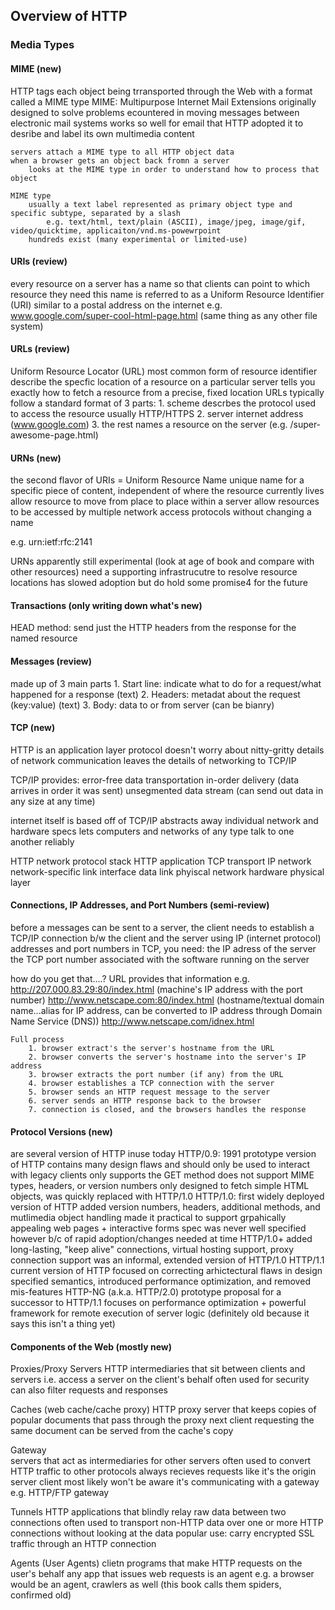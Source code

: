 ## Overview of HTTP

### Media Types
#### MIME (new)
HTTP tags each object being trransported through the Web with a format called a MIME type 
    MIME: Multipurpose Internet Mail Extensions 
        originally designed to solve problems ecountered in moving messages between electronic mail systems 
        works so well for email that HTTP adopted it to desribe and label its own multimedia content 
    
    servers attach a MIME type to all HTTP object data 
    when a browser gets an object back fromn a server
        looks at the MIME type in order to understand how to process that object 
    
    MIME type 
        usually a text label represented as primary object type and specific subtype, separated by a slash
            e.g. text/html, text/plain (ASCII), image/jpeg, image/gif, video/quicktime, applicaiton/vnd.ms-powewrpoint 
        hundreds exist (many experimental or limited-use)

#### URIs (review)
every resource on a server has a name so that clients can point to which resource they need 
this name is referred to as a Uniform Resource Identifier (URI)
    similar to a postal address on the internet 
    e.g. www.google.com/super-cool-html-page.html (same thing as any other file system)

#### URLs (review)
Uniform Resource Locator (URL) most common form of resource identifier 
    describe the specfic location of a resource on a particular server 
    tells you exactly how to fetch a resource from a precise, fixed location 
    URLs typically follow a standard format of 3 parts: 
        1. scheme 
            descrbes the protocol used to access the resource 
            usually HTTP/HTTPS
        2. server internet address (www.google.com)
        3. the rest names a resource on the server (e.g. /super-awesome-page.html)

#### URNs (new)
the second flavor of URIs = Uniform Resource Name 
unique name for a specific piece of content, independent of where the resource currently lives 
allow resource to move from place to place within a server 
allow resources to be accessed by multiple network access protocols without changing a name 

e.g. urn:ietf:rfc:2141

URNs apparently still experimental (look at age of book and compare with other resources)
    need a supporting infrastrucutre to resolve resource locations 
        has slowed adoption 
        but do hold some promise4 for the future 


#### Transactions (only writing down what's new)
HEAD method: send just the HTTP headers from the response for the named resource 

#### Messages (review)
made up of 3 main parts 
    1. Start line: indicate what to do for a request/what happened for a response (text)
    2. Headers: metadat about the request (key:value) (text)
    3. Body: data to or from server (can be bianry)

#### TCP (new)
HTTP is an application layer protocol 
    doesn't worry about nitty-gritty details of network communication 
    leaves the details of networking to TCP/IP

TCP/IP provides: 
    error-free data transportation 
    in-order delivery (data arrives in order it was sent)
    unsegmented data stream (can send out data in any size at any time)

internet itself is based off of TCP/IP
    abstracts away individual network and hardware specs 
    lets computers and networks of any type talk to one another reliably 

HTTP network protocol stack 
HTTP application
TCP transport 
IP network  
network-specific link interface data link
phyiscal network hardware physical layer 

#### Connections, IP Addresses, and Port Numbers (semi-review)
before a messages can be sent to a server, the client needs to establish a TCP/IP connection b/w the client and the server using IP (internet protocol) addresses and port numbers 
    in TCP, you need:
        the IP adress of the server 
        the TCP port number associated with the software running on the server 

how do you get that....?
    URL provides that information 
        e.g. http://207.000.83.29:80/index.html (machine's IP address with the port number)
             http://www.netscape.com:80/index.html 
                (hostname/textual domain name...alias for IP address, can be converted to IP address through Domain Name Service (DNS)) 
             http://www.netscape.com/idnex.html 
    
    Full process 
        1. browser extract's the server's hostname from the URL
        2. browser converts the server's hostname into the server's IP address 
        3. browser extracts the port number (if any) from the URL 
        4. browser establishes a TCP connection with the server 
        5. browser sends an HTTP request message to the server 
        6. server sends an HTTP response back to the browser 
        7. connection is closed, and the browsers handles the response 

#### Protocol Versions (new)
are several version of HTTP inuse today 
    HTTP/0.9: 1991 prototype version of HTTP 
        contains many design flaws and should only be used to interact with legacy clients 
        only supports the GET method 
        does not support MIME types, headers, or version numbers 
        only designed to fetch simple HTML objects, was quickly replaced with HTTP/1.0
    HTTP/1.0: first widely deployed version of HTTP 
        added version numbers, headers, additional methods, and mutlimedia object handling 
        made it practical to support grpahically appealing web pages + interactive forms 
        spec was never well specified however b/c of rapid adoption/changes needed at time 
    HTTP/1.0+
        added long-lasting, "keep alive" connections, virtual hosting support, proxy connection support
        was an informal, extended version of HTTP/1.0
    HTTP/1.1 current version of HTTP
        focused on correcting arhictectural flaws in design
        specified semantics, introduced performance optimization, and removed mis-features 
    HTTP-NG (a.k.a. HTTP/2.0)
        prototype proposal for a successor to HTTP/1.1
        focuses on performance optimization + powerful framework for remote execution of server logic 
        (definitely old because it says this isn't a thing yet)

#### Components of the Web (mostly new)
Proxies/Proxy Servers
    HTTP intermediaries that sit between clients and servers 
        i.e. access a server on the client's behalf 
    often used for security 
    can also filter requests and responses 

Caches (web cache/cache proxy)
    HTTP proxy server that keeps copies of popular documents that pass through the proxy
    next client requesting the same document can be served from the cache's copy 

Gateway     
    servers that act as intermediaries for other servers
    often used to convert HTTP traffic to other protocols 
    always recieves requests like it's the origin server 
        client most likely won't be aware it's communicating with a gateway
        e.g. HTTP/FTP gateway

Tunnels 
    HTTP applications that blindly relay raw data between two connections 
    often used to transport non-HTTP data over one or more HTTP connections 
        without looking at the data 
    popular use: 
        carry encrypted SSL traffic through an HTTP connection 

Agents (User Agents)
    clietn programs that make HTTP requests on the user's behalf 
    any app that issues web requests is an agent 
        e.g. a browser would be an agent, crawlers as well (this book calls them spiders, confirmed old)


